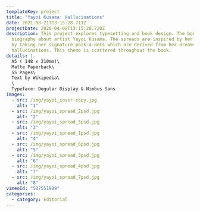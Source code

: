 ```yaml
---
templateKey: project
title: "Yayoi Kusama: Hallucinations"
date: 2021-08-21T13:15:28.711Z
projectDate: 2020-04-08T13:15:28.720Z
description: This project explores typesetting and book design. The book is a
  biography about artist Yayoi Kusama. The spreads are inspired by her artworks
  by taking her signature polk-a-dots which are derived from her dreams and
  hallucinations. This theme is scattered throughout the book.
details: |-
  A5 ( 148 x 210mm)\
  Matte Paperback\
  55 Pages\
  Text by Wikipedia\
  \
  Typeface: Degular Display & Nimbus Sans
images:
  - src: /img/yayoi_cover-copy.jpg
    alt: "1"
  - src: /img/yayoi_spread_2psd.jpg
    alt: "2"
  - src: /img/yayoi_spread_5psd.jpg
    alt: "3"
  - src: /img/yayoi_spread_1psd.jpg
    alt: "4"
  - src: /img/yayoi_spread_6psd.jpg
    alt: "5"
  - src: /img/yayoi_spread_3psd.jpg
    alt: "6"
  - src: /img/yayoi_spread_4psd.jpg
    alt: "7"
  - src: /img/yayoi_spread_7psd.jpg
    alt: "8"
vimeoId: "587551999"
categories:
  - category: Editorial
---
```

